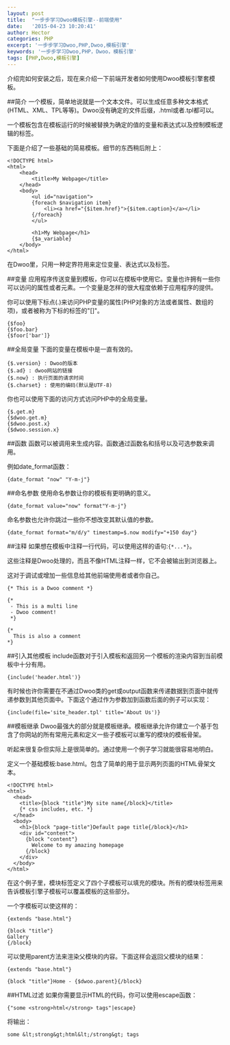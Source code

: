```yaml
---
layout: post
title:  "一步步学习Dwoo模板引擎--前端使用"
date:   '2015-04-23 10:20:41'
author: Hector
categories: PHP
excerpt: '一步步学习Dwoo,PHP,Dwoo,模板引擎'
keywords: '一步步学习Dwoo,PHP，Dwoo，模板引擎'
tags: [PHP,Dwoo,模板引擎]
---
```


介绍完如何安装之后，现在来介绍一下前端开发者如何使用Dwoo模板引擎套模板。

##简介
一个模板，简单地说就是一个文本文件。可以生成任意多种文本格式(HTML、XML、TPL等等)。Dwoo没有确定的文件后缀，.html或者.tpl都可以。

一个模板包含在模板运行的时候被替换为确定的值的变量和表达式以及控制模板逻辑的标签。

下面是介绍了一些基础的简易模板。细节的东西稍后附上：

<!--more-->

    <!DOCTYPE html>
    <html>
        <head>
            <title>My Webpage</title>
        </head>
        <body>
            <ul id="navigation">
            {foreach $navigation item}
                <li><a href="{$item.href}">{$item.caption}</a></li>
            {/foreach}
            </ul>

            <h1>My Webpage</h1>
            {$a_variable}
        </body>
    </html>

在Dwoo里，只用一种定界符用来定位变量、表达式以及标签。

##变量
应用程序传送变量到模板，你可以在模板中使用它。变量也许拥有一些你可以访问的属性或者元素。一个变量是怎样的很大程度依赖于应用程序的提供。

你可以使用下标点(.)来访问PHP变量的属性(PHP对象的方法或者属性、数组的项)，或者被称为下标的标签的"[]"。

    {$foo}
    {$foo.bar}
    {$foor['bar']}

##全局变量
下面的变量在模板中是一直有效的。
    
    {$.version} : Dwoo的版本
    {$.ad} : dwoo网站的链接
    {$.now} : 执行页面的请求时间
    {$.charset} : 使用的编码(默认是UTF-8)

你也可以使用下面的访问方式访问PHP中的全局变量。

    {$.get.m}
    {$dwoo.get.m}
    {$dwoo.post.x}
    {$dwoo.session.x}

##函数
函数可以被调用来生成内容。函数通过函数名和括号以及可选参数来调用。

例如date_format函数：

    {date_format "now" "Y-m-j"}

##命名参数
使用命名参数让你的模板有更明确的意义。

    {date_format value="now" format"Y-m-j"}
命名参数也允许你跳过一些你不想改变其默认值的参数。
    
    {date_format format="m/d/y" timestamp=$.now modify="+150 day"}

##注释
如果想在模板中注释一行代码，可以使用这样的语句:`{*...*}`。

这些注释是Dwoo处理的，而且不像HTML注释一样，它不会被输出到浏览器上。

这对于调试或增加一些信息给其他前端使用者或者你自己。

    {* This is a Dwoo comment *}

    {*
     - This is a multi line
     - Dwoo comment!
     *}

    {*
      This is also a comment
    *}

##引入其他模板
include函数对于引入模板和返回另一个模板的渲染内容到当前模板中十分有用。

    {include('header.html')}
有时候也许你需要在不通过Dwoo类的get或output函数来传递数据到页面中就传递参数到其他页面中。下面这个通过作为参数加到函数后面的例子可以实现：
    
    {include(file='site_header.tpl' title='About Us')}

##模板继承
Dwoo最强大的部分就是模板继承。模板继承允许你建立一个基于包含了你网站的所有常用元素和定义一些子模板可以重写的模块的模板骨架。

听起来很复杂但实际上是很简单的。通过使用一个例子学习就能很容易地明白。

定义一个基础模板:base.html。包含了简单的用于显示两列页面的HTML骨架文本。

    <!DOCTYPE html>
    <html>
      <head>
        <title>{block "title"}My site name{/block}</title>
        {* css includes, etc. *}
      </head>
      <body>
        <h1>{block "page-title"}Default page title{/block}</h1>
        <div id="content">
          {block "content"}
            Welcome to my amazing homepage
          {/block}
        </div>
      </body>
    </html>
在这个例子里，模块标签定义了四个子模板可以填充的模块。所有的模块标签用来告诉模板引擎子模板可以覆盖模板的这些部分。

一个字模板可以使这样的：

    {extends "base.html"}

    {block "title"}
    Gallery
    {/block}
可以使用parent方法来渲染父模块的内容。下面这样会返回父模块的结果：
    
    {extends "base.html"}

    {block "title"}Home - {$dwoo.parent}{/block}

##HTML过滤
如果你需要显示HTML的代码，你可以使用escape函数：
    
    {"some <strong>html</strong> tags"|escape}
将输出：
    
    some &lt;strong&gt;html&lt;/strong&gt; tags
